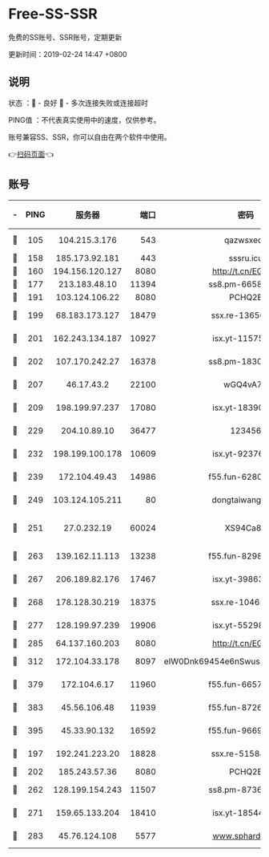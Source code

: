 # Free-SS-SSR

免费的SS账号、SSR账号，定期更新

更新时间：2019-02-24 14:47 +0800

## 说明

状态     ：🙂 - 良好 🙁 - 多次连接失败或连接超时

PING值   ：不代表真实使用中的速度，仅供参考。

账号兼容SS、SSR，你可以自由在两个软件中使用。

👉[扫码页面](https://liesauer.github.io/free-ss-ssr.github.io/)👈

## 账号

|-|PING|服务器|端口|密码|加密方式|区域|
|:----:|:----:|:-----:|-----:|:----:|:----:|:----:|
|🙂|105|104.215.3.176|543|qazwsxedc|aes-256-gcm|JP|
|🙂|158|185.173.92.181|443|sssru.icu|rc4-md5|RU|
|🙂|160|194.156.120.127|8080|http://t.cn/EGJIyrl|rc4-md5|RU|
|🙂|177|213.183.48.10|11394|ss8.pm-66583704|rc4-md5|RU|
|🙂|191|103.124.106.22|8080|PCHQ2E|rc4-md5|US|
|🙂|199|68.183.173.127|18479|ssx.re-13656982|aes-256-cfb|US|
|🙂|201|162.243.134.187|10927|isx.yt-11575973|aes-256-cfb|US|
|🙂|202|107.170.242.27|16378|ss8.pm-18305798|aes-256-cfb|US|
|🙂|207|46.17.43.2|22100|wGQ4vA7D|aes-256-gcm|RU|
|🙂|209|198.199.97.237|17080|isx.yt-18390147|aes-256-cfb|US|
|🙂|229|204.10.89.10|36477|123456|aes-256-cfb|US|
|🙂|232|198.199.100.178|10609|isx.yt-92376934|aes-256-cfb|US|
|🙂|239|172.104.49.43|14986|f55.fun-62809242|aes-256-cfb|SG|
|🙂|249|103.124.105.211|80|dongtaiwang.com|aes-256-cfb|US|
|🙂|251|27.0.232.19|60024|XS94Ca8K|xchacha20-ietf-poly1305|HK|
|🙂|263|139.162.11.113|13238|f55.fun-82987043|aes-256-cfb|SG|
|🙂|267|206.189.82.176|17467|isx.yt-39863046|aes-256-cfb|SG|
|🙂|268|178.128.30.219|18375|ssx.re-10465888|aes-256-cfb|SG|
|🙂|277|128.199.97.239|19906|isx.yt-55298055|aes-256-cfb|SG|
|🙂|285|64.137.160.203|8080|http://t.cn/EGJIyrl|rc4-md5|CA|
|🙂|312|172.104.33.178|8097|eIW0Dnk69454e6nSwuspv9DmS201tQ0D|aes-256-cfb|SG|
|🙂|379|172.104.6.17|11960|f55.fun-66579166|aes-256-cfb|US|
|🙂|383|45.56.106.48|11939|f55.fun-87263738|aes-256-cfb|US|
|🙂|395|45.33.90.132|16592|f55.fun-96694755|aes-256-cfb|US|
|🙂|197|192.241.223.20|18828|ssx.re-51584753|aes-256-cfb|US|
|🙂|202|185.243.57.36|8080|PCHQ2E|rc4-md5|US|
|🙂|262|128.199.154.243|11507|ss8.pm-87365089|aes-256-cfb|SG|
|🙂|271|159.65.133.204|18410|isx.yt-18544574|aes-256-cfb|SG|
|🙂|283|45.76.124.108|5577|www.sphard.com|aes-256-cfb|AU|
